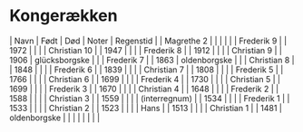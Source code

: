 # Kongerækken
| Navn          | Født |  Død | Noter         | Regenstid |
| Magrethe 2    |      |      |               |           |
| Frederik 9    |      | 1972 |               |           |
| Christian 10  |      | 1947 |               |           |
| Frederik 8    |      | 1912 |               |           |
| Christian 9   |      | 1906 | glücksborgske |           |
| Frederik 7    |      | 1863 | oldenborgske  |           |
| Christian 8   |      | 1848 |               |           |
| Frederik 6    |      | 1839 |               |           |
| Christian 7   |      | 1808 |               |           |
| Frederik 5    |      | 1766 |               |           |
| Christian 6   |      | 1699 |               |           |
| Frederik 4    |      | 1730 |               |           |
| Christian 5   |      | 1699 |               |           |
| Frederik 3    |      | 1670 |               |           |
| Christian 4   |      | 1648 |               |           |
| Frederik 2    |      | 1588 |               |           |
| Christian 3   |      | 1559 |               |           |
| (interregnum) |      | 1534 |               |           |
| Frederik 1    |      | 1533 |               |           |
| Christian 2   |      | 1523 |               |           |
| Hans          |      | 1513 |               |           |
| Christian 1   |      | 1481 | oldenborgske  |           |
|               |      |      |               |           |
